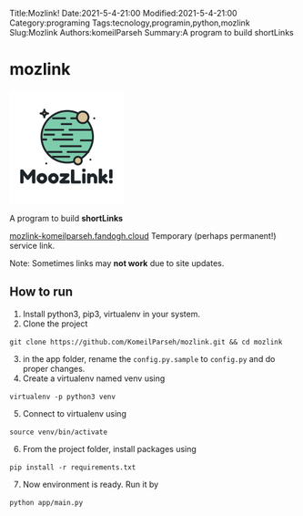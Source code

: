 Title:Mozlink!
Date:2021-5-4-21:00
Modified:2021-5-4-21:00
Category:programing
Tags:tecnology,programin,python,mozlink
Slug:Mozlink
Authors:komeilParseh
Summary:A program to build shortLinks

# mozlink

![logo](https://raw.githubusercontent.com/KomeilParseh/mozlink/main/app/static/logo.png)

A program to build **shortLinks**

[mozlink-komeilparseh.fandogh.cloud](https://mozlink-komeilparseh.fandogh.cloud/) Temporary (perhaps permanent!) service link.

Note: Sometimes links may **not work** due to site updates.

## How to run

1. Install python3, pip3, virtualenv in your system.
2. Clone the project

`git clone https://github.com/KomeilParseh/mozlink.git && cd mozlink`

3. in the app folder, rename the `config.py.sample` to `config.py` and do proper changes.
4. Create a virtualenv named venv using

`virtualenv -p python3 venv`

5. Connect to virtualenv using

`source venv/bin/activate`

6. From the project folder, install packages using

`pip install -r requirements.txt`

7. Now environment is ready. Run it by

`python app/main.py`
